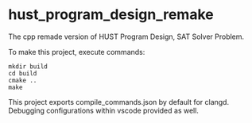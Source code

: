 # hust_program_design_remake
The cpp remade version of HUST Program Design, SAT Solver Problem.

To make this project, execute commands:
```shell
mkdir build
cd build
cmake ..
make
```

This project exports compile_commands.json by default for clangd.
Debugging configurations within vscode provided as well.